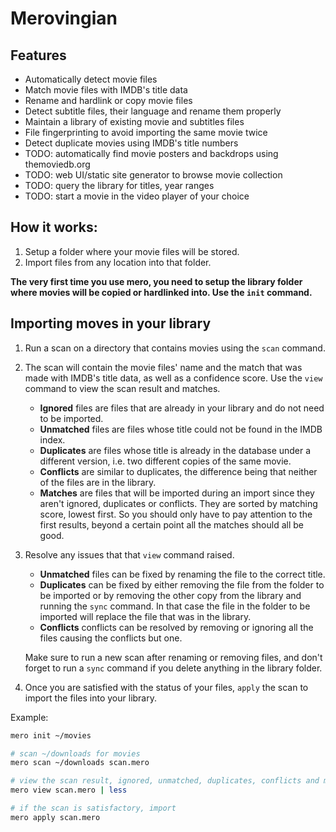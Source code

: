 # Merovingian

## Features
* Automatically detect movie files
* Match movie files with IMDB's title data
* Rename and hardlink or copy movie files
* Detect subtitle files, their language and rename them properly
* Maintain a library of existing movie and subtitles files
* File fingerprinting to avoid importing the same movie twice
* Detect duplicate movies using IMDB's title numbers
* TODO: automatically find movie posters and backdrops using themoviedb.org
* TODO: web UI/static site generator to browse movie collection
* TODO: query the library for titles, year ranges
* TODO: start a movie in the video player of your choice

## How it works:
1. Setup a folder where your movie files will be stored.
2. Import files from any location into that folder.

**The very first time you use mero, you need to setup the library folder where movies will be copied or hardlinked into. Use the `init` command.**

## Importing moves in your library
1. Run a scan on a directory that contains movies using the `scan` command.
2. The scan will contain the movie files' name and the match that was made with IMDB's title data, as well as a confidence score.
Use the `view` command to view the scan result and matches.
    * **Ignored** files are files that are already in your library and do not need to be imported.
    * **Unmatched** files are files whose title could not be found in the IMDB index.
    * **Duplicates** are files whose title is already in the database under a different version, i.e. two different copies of the same movie.
    * **Conflicts** are similar to duplicates, the difference being that neither of the files are in the library.
    * **Matches** are files that will be imported during an import since they aren't ignored, duplicates or conflicts. They are sorted by matching score, lowest first. So you should only have to pay attention to the first results, beyond a certain point all the matches should all be good.
3. Resolve any issues that that `view` command raised.
    * **Unmatched** files can be fixed by renaming the file to the correct title.
    * **Duplicates** can be fixed by either removing the file from the folder to be imported or by removing the other copy from the library and running the `sync` command. In that case the file in the folder to be imported will replace the file that was in the library.
    * **Conflicts** conflicts can be resolved by removing or ignoring all the files causing the conflicts but one.

    Make sure to run a new scan after renaming or removing files, and don't forget to run a `sync` command if you delete anything in the library folder.
4. Once you are satisfied with the status of your files, `apply` the scan to import the files into your library.


Example:
```bash
mero init ~/movies

# scan ~/downloads for movies
mero scan ~/downloads scan.mero

# view the scan result, ignored, unmatched, duplicates, conflicts and matches
mero view scan.mero | less

# if the scan is satisfactory, import
mero apply scan.mero
```
